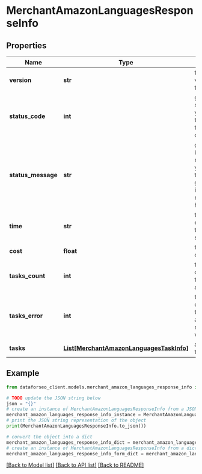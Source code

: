 # MerchantAmazonLanguagesResponseInfo


## Properties

Name | Type | Description | Notes
------------ | ------------- | ------------- | -------------
**version** | **str** | the current version of the API | [optional] 
**status_code** | **int** | general status code you can find the full list of the response codes here | [optional] 
**status_message** | **str** | general informational message you can find the full list of general informational messages here | [optional] 
**time** | **str** | total execution time, seconds | [optional] 
**cost** | **float** | total tasks cost, USD | [optional] 
**tasks_count** | **int** | the number of tasks in the tasks array | [optional] 
**tasks_error** | **int** | the number of tasks in the tasks array returned with an error | [optional] 
**tasks** | [**List[MerchantAmazonLanguagesTaskInfo]**](MerchantAmazonLanguagesTaskInfo.md) | array of tasks | [optional] 

## Example

```python
from dataforseo_client.models.merchant_amazon_languages_response_info import MerchantAmazonLanguagesResponseInfo

# TODO update the JSON string below
json = "{}"
# create an instance of MerchantAmazonLanguagesResponseInfo from a JSON string
merchant_amazon_languages_response_info_instance = MerchantAmazonLanguagesResponseInfo.from_json(json)
# print the JSON string representation of the object
print(MerchantAmazonLanguagesResponseInfo.to_json())

# convert the object into a dict
merchant_amazon_languages_response_info_dict = merchant_amazon_languages_response_info_instance.to_dict()
# create an instance of MerchantAmazonLanguagesResponseInfo from a dict
merchant_amazon_languages_response_info_form_dict = merchant_amazon_languages_response_info.from_dict(merchant_amazon_languages_response_info_dict)
```
[[Back to Model list]](../README.md#documentation-for-models) [[Back to API list]](../README.md#documentation-for-api-endpoints) [[Back to README]](../README.md)


